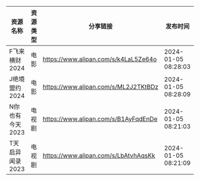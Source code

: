 | 资源名称       | 资源类型 | 分享链接                                 | 发布时间                |
| ---------- | ---- | ------------------------------------ | ------------------- |
| F飞来横财2024  | 电影   | https://www.alipan.com/s/k4LaL5Ze64o | 2024-01-05 08:28:03 |
| J绝境盟约2024  | 电影   | https://www.alipan.com/s/ML2J2TKtBDz | 2024-01-05 08:28:09 |
| N你也有今天2023 | 电视剧  | https://www.alipan.com/s/B1AyFqdEnDe | 2024-01-05 08:21:03 |
| T天启异闻录2023 | 电视剧  | https://www.alipan.com/s/LbAtvhAqsKk | 2024-01-05 08:21:09 |
